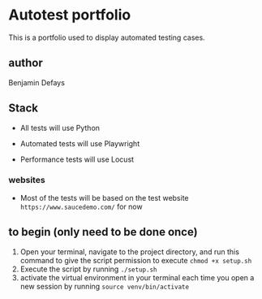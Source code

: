 # Autotest portfolio

This is a portfolio used to display automated testing cases.

## author 

Benjamin Defays

## Stack 

* All tests will use Python

* Automated tests will use Playwright

* Performance tests will use Locust

### websites

* Most of the tests will be based on the test website `https://www.saucedemo.com/` for now

## to begin (only need to be done once)
1. Open your terminal, navigate to the project directory, and run this command to give the script permission to execute `chmod +x setup.sh`
2. Execute the script by running `./setup.sh`
3. activate the virtual environment in your terminal each time you open a new session by running `source venv/bin/activate`